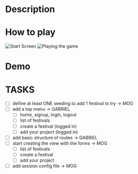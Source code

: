 # Description

# How to play

![Start Screen]() ![Playing the game]()

# Demo

# TASKS

- [ ] define at least ONE seeding to add 1 festival to try -> MOG
- [ ] add a top menu -> GABRIEL
  - [ ] home, signup, login, logout
  - [ ] list of festivals
  - [ ] create a festival (logged in)
  - [ ] add your project (logged in)
- [ ] add basic structure of routes -> GABRIEL
- [ ] start creating the view with the forms -> MOG
  - [ ] list of festivals
  - [ ] create a festival
  - [ ] add your project
- [ ] add session config file -> MOG
